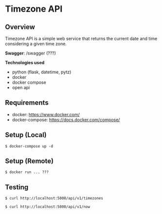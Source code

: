 # Timezone API

## Overview

Timezone API is a simple web service that returns the current date and time considering a given time zone.

**Swagger**: /swagger (???)

**Technologies used**
- python (flask, datetime, pytz)
- docker
- docker compose
- open api

## Requirements
- docker: https://www.docker.com/
- docker-compose: https://docs.docker.com/compose/

## Setup (Local)

`$ docker-compose up -d`

## Setup (Remote)

`$ docker run ... ???`

## Testing

`$ curl http://localhost:5000/api/v1/timezones`

`$ curl http://localhost:5000/api/v1/now`